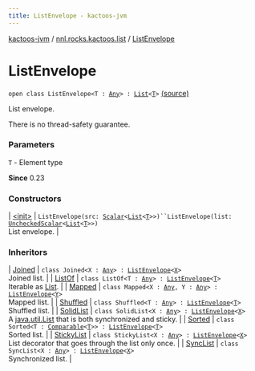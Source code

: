 ```yaml
---
title: ListEnvelope - kactoos-jvm
---
```


[kactoos-jvm](../../index.html) / [nnl.rocks.kactoos.list](../index.html) / [ListEnvelope](./index.html)

# ListEnvelope

`open class ListEnvelope<T : `[`Any`](https://kotlinlang.org/api/latest/jvm/stdlib/kotlin/-any/index.html)`> : `[`List`](https://kotlinlang.org/api/latest/jvm/stdlib/kotlin.collections/-list/index.html)`<`[`T`](index.html#T)`>` [(source)](https://github.com/neonailol/kactoos/blob/master/kactoos-jvm/src/main/kotlin/nnl/rocks/kactoos/list/ListEnvelope.kt#L14)

List envelope.

There is no thread-safety guarantee.

### Parameters

`T` - Element type

**Since**
0.23

### Constructors

| [&lt;init&gt;](-init-.html) | `ListEnvelope(src: `[`Scalar`](../../nnl.rocks.kactoos/-scalar/index.html)`<`[`List`](https://kotlinlang.org/api/latest/jvm/stdlib/kotlin.collections/-list/index.html)`<`[`T`](index.html#T)`>>)``ListEnvelope(list: `[`UncheckedScalar`](../../nnl.rocks.kactoos.scalar/-unchecked-scalar/index.html)`<`[`List`](https://kotlinlang.org/api/latest/jvm/stdlib/kotlin.collections/-list/index.html)`<`[`T`](index.html#T)`>>)`<br>List envelope. |

### Inheritors

| [Joined](../-joined/index.html) | `class Joined<X : `[`Any`](https://kotlinlang.org/api/latest/jvm/stdlib/kotlin/-any/index.html)`> : `[`ListEnvelope`](./index.md)`<`[`X`](../-joined/index.html#X)`>`<br>Joined list. |
| [ListOf](../-list-of/index.html) | `class ListOf<T : `[`Any`](https://kotlinlang.org/api/latest/jvm/stdlib/kotlin/-any/index.html)`> : `[`ListEnvelope`](./index.md)`<`[`T`](../-list-of/index.html#T)`>`<br>Iterable as [List](https://kotlinlang.org/api/latest/jvm/stdlib/kotlin.collections/-list/index.html). |
| [Mapped](../-mapped/index.html) | `class Mapped<X : `[`Any`](https://kotlinlang.org/api/latest/jvm/stdlib/kotlin/-any/index.html)`, Y : `[`Any`](https://kotlinlang.org/api/latest/jvm/stdlib/kotlin/-any/index.html)`> : `[`ListEnvelope`](./index.md)`<`[`Y`](../-mapped/index.html#Y)`>`<br>Mapped list. |
| [Shuffled](../-shuffled/index.html) | `class Shuffled<T : `[`Any`](https://kotlinlang.org/api/latest/jvm/stdlib/kotlin/-any/index.html)`> : `[`ListEnvelope`](./index.md)`<`[`T`](../-shuffled/index.html#T)`>`<br>Shuffled list. |
| [SolidList](../-solid-list/index.html) | `class SolidList<X : `[`Any`](https://kotlinlang.org/api/latest/jvm/stdlib/kotlin/-any/index.html)`> : `[`ListEnvelope`](./index.md)`<`[`X`](../-solid-list/index.html#X)`>`<br>A [java.util.List](http://docs.oracle.com/javase/8/docs/api/java/util/List.html) that is both synchronized and sticky. |
| [Sorted](../-sorted/index.html) | `class Sorted<T : `[`Comparable`](https://kotlinlang.org/api/latest/jvm/stdlib/kotlin/-comparable/index.html)`<`[`T`](../-sorted/index.html#T)`>> : `[`ListEnvelope`](./index.md)`<`[`T`](../-sorted/index.html#T)`>`<br>Sorted list. |
| [StickyList](../-sticky-list/index.html) | `class StickyList<X : `[`Any`](https://kotlinlang.org/api/latest/jvm/stdlib/kotlin/-any/index.html)`> : `[`ListEnvelope`](./index.md)`<`[`X`](../-sticky-list/index.html#X)`>`<br>List decorator that goes through the list only once. |
| [SyncList](../-sync-list/index.html) | `class SyncList<X : `[`Any`](https://kotlinlang.org/api/latest/jvm/stdlib/kotlin/-any/index.html)`> : `[`ListEnvelope`](./index.md)`<`[`X`](../-sync-list/index.html#X)`>`<br>Synchronized list. |

